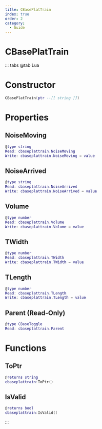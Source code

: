 ```yaml
---
title: CBasePlatTrain
index: true
order: 2
category:
  - Guide
---
```


# CBasePlatTrain

::: tabs
@tab Lua
# Constructor
```lua
CBasePlatTrain(ptr --[[ string ]])
```
# Properties
## NoiseMoving 
```lua
@type string
Read: cbaseplattrain.NoiseMoving
Write: cbaseplattrain.NoiseMoving = value
```
## NoiseArrived 
```lua
@type string
Read: cbaseplattrain.NoiseArrived
Write: cbaseplattrain.NoiseArrived = value
```
## Volume 
```lua
@type number
Read: cbaseplattrain.Volume
Write: cbaseplattrain.Volume = value
```
## TWidth 
```lua
@type number
Read: cbaseplattrain.TWidth
Write: cbaseplattrain.TWidth = value
```
## TLength 
```lua
@type number
Read: cbaseplattrain.TLength
Write: cbaseplattrain.TLength = value
```
## Parent (Read-Only)
```lua
@type CBaseToggle
Read: cbaseplattrain.Parent
```
# Functions
## ToPtr
```lua
@returns string
cbaseplattrain:ToPtr()
```
## IsValid
```lua
@returns bool
cbaseplattrain:IsValid()
```

:::